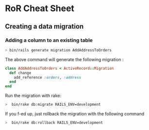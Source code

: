 # RoR Cheat Sheet

## Creating a data migration

### Adding a column to an existing table

```bash
> bin/rails generate migration AddAddressToOrders
```

The above command will generate the following migration :

```ruby
class AddAddressToOrders < ActiveRecord::Migration
  def change
    add_reference :orders, :address
  end
end
```

Run the migration with rake:
```bash
>  bin/rake db:migrate RAILS_ENV=development
```

If you f-ed up, just rollback the migration with the following command
```bash
>  bin/rake db:rollback RAILS_ENV=development
```
